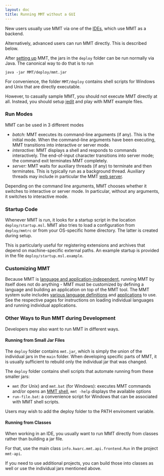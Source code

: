 ```yaml
---
layout: doc
title: Running MMT without a GUI
---
```


New users usually use MMT via one of the [IDEs](../applications/ides.html), which use MMT as a backend.

Alternatively, advanced users can run MMT directly.
This is described below.

After [setting up](./) MMT, the jars in the `deploy` folder can be run normally via Java.
The canonical way to do that is to run
```
java -jar MMT/deploy/mmt.jar
```

For convenience, the folder `MMT/deploy` contains shell scripts for Windows and Unix that are directly executable.

However, to casually sample MMT, you should not execute MMT directly at all.
Instead, you should setup [jedit](jedit) and play with MMT example files.

### Run Modes

MMT can be used in 3 different modes

* *batch:* MMT executes its command-line arguments (if any).
    This is the initial mode. When the command-line arguments have been executing, MMT transitions into interactive or server mode.
* *interactive:* MMT displays a shell and responds to commands interactively.
    The end-of-input character transitions into server mode; the command exit terminates MMT completely.
* *server:* MMT waits for auxiliary threads (if any) to terminate and then terminates. This is typically run as a background thread.
    Auxiliary threads may include in particular the MMT [web server](../applications/server).

Depending on the command line arguments, MMT chooses whether it switches to interactive or server mode.
In particular, without any arguments, it switches to interactive mode.

### Startup Code

Whenever MMT is run, it looks for a startup script in the location `deploy/startup.msl`.
MMT also tries to load a configuration from `deploy/mmtrc` or from your OS-specific home directory.
The latter is created during setup.

This is particularly useful for registering extensions and archives that depend on machine-specific external paths.
An example startup is provided in the file `deploy/startup.msl.example`.

### Customizing MMT

Because MMT is [language and application-independent](../philosophy/independence), running MMT by itself does not do anything - MMT must be customized by defining a language and building an application on top of the MMT tool.
The MMT system suite includes [various language definitions](../archives/oaf) and [applications](../applications) to use.
See the respective pages for instructions on loading individual languages and running individual applications.

### Other Ways to Run MMT during Development

Developers may also want to run MMT in different ways.

#### Running from Small Jar Files

The `deploy` folder contains `mmt.jar`, which is simply the union of the individual jars in the `main` folder.
When developing specific parts of MMT, it is usually sufficient to rebuild only the individual jar that was changed.

The `deploy` folder contains shell scripts that automate running from these smaller jars:

* `mmt` (for Unix) and `mmt.bat` (for Windows): executes MMT commands and/or opens an [MMT shell](../applications/shell), `mmt -help` displays the available options
* `run-file.bat`: a convenience script for Windows that can be associated with MMT shell scripts.

Users may wish to add the deploy folder to the PATH enviroment variable.

#### Running from Classes

When working in an IDE, you usually want to run MMT directly from classes rather than building a jar file.

For that, use the main class `info.kwarc.mmt.api.frontend.Run` in the project `mmt-api`.

If you need to use additional projects, you can build those into classes as well or use the individual jars mentioned above.

